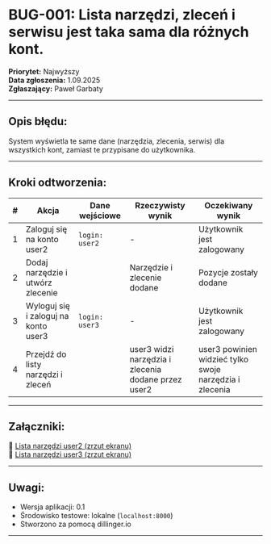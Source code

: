 # BUG-001: Lista narzędzi, zleceń i serwisu jest taka sama dla różnych kont.

**Priorytet:** Najwyższy  
**Data zgłoszenia:** 1.09.2025  
**Zgłaszający:** Paweł Garbaty  

---

## Opis błędu:
System wyświetla te same dane (narzędzia, zlecenia, serwis) dla wszystkich kont, zamiast te przypisane do użytkownika. 

---

## Kroki odtworzenia:

| #  | Akcja                                                | Dane wejściowe                          | Rzeczywisty wynik                                     | Oczekiwany wynik                                      |
|----|-------------------------------------------------------|------------------------------------------|--------------------------------------------------------|--------------------------------------------------------|
| 1  | Zaloguj się na konto user2                            | `login: user2`                           | -                                                      | Użytkownik jest zalogowany                            |
| 2  | Dodaj narzędzie i utwórz zlecenie                     |                 | Narzędzie i zlecenie dodane                            | Pozycje zostały dodane                                                   |
| 3  | Wyloguj się i zaloguj na konto user3                  | `login: user3`                           | -                                                      | Użytkownik jest zalogowany                            |
| 4  | Przejdź do listy narzędzi i zleceń                    |             | user3 widzi narzędzia i zlecenia dodane przez user2    | user3 powinien widzieć tylko swoje narzędzia i zlecenia|

---
## Załączniki:

📎 [Lista narzędzi user2 (zrzut ekranu)](https://github.com/Pawel566/Virtual_Workshop_Testing_Manual/blob/main/Bugs_Virtual_Workshop/Screenshots/bug_001_user2.png)  
📎 [Lista narzędzi user3 (zrzut ekranu)](https://github.com/Pawel566/Virtual_Workshop_Testing_Manual/blob/main/Bugs_Virtual_Workshop/Screenshots/bug_001_user3.png)


---

## Uwagi:
- Wersja aplikacji: 0.1  
- Środowisko testowe: lokalne (`localhost:8000`)  
- Stworzono za pomocą dillinger.io  

---

